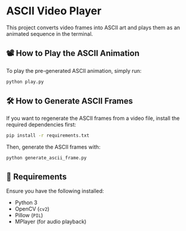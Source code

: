 # ASCII Video Player

This project converts video frames into ASCII art and plays them as an animated sequence in the terminal.

## 📽️ How to Play the ASCII Animation
To play the pre-generated ASCII animation, simply run:
```sh
python play.py
```

## 🛠️ How to Generate ASCII Frames
If you want to regenerate the ASCII frames from a video file, install the required dependencies first:
```sh
pip install -r requirements.txt
```
Then, generate the ASCII frames with:
```sh
python generate_ascii_frame.py
```

## 📌 Requirements
Ensure you have the following installed:
- Python 3
- OpenCV (`cv2`)
- Pillow (`PIL`)
- MPlayer (for audio playback)


